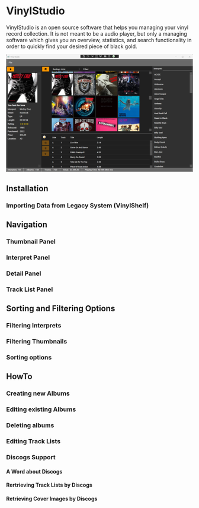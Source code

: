 # VinylStudio

VinylStudio is an open source software that helps you managing your vinyl record collection.
It is not meant to be a audio player, but only a managing software which gives you an overview,
statistics, and search functionality in order to quickly find your desired piece of black gold.

![image](images/screenshot.png)

## Installation

### Importing Data from Legacy System (VinylShelf)

## Navigation

### Thumbnail Panel

### Interpret Panel

### Detail Panel

### Track List Panel

## Sorting and Filtering Options

### Filtering Interprets

### Filtering Thumbnails

### Sorting options

## HowTo

### Creating new Albums

### Editing existing Albums

### Deleting albums

### Editing Track Lists

### Discogs Support

#### A Word about Discogs

#### Rertrieving Track Lists by Discogs

#### Retrieving Cover Images by Discogs